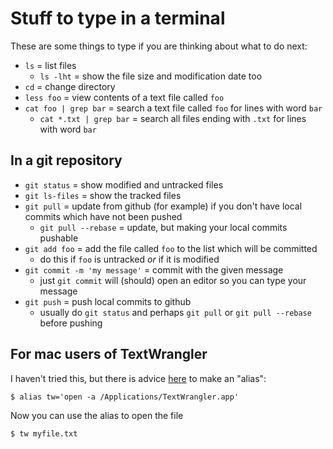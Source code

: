 Stuff to type in a terminal
===========================

These are some things to type if you are thinking about what to do next:

  * `ls` = list files
    - `ls -lht` = show the file size and modification date too
  * `cd` = change directory
  * `less foo` = view contents of a text file called `foo`
  * `cat foo | grep bar` = search a text file called `foo` for lines with word `bar`
    - `cat *.txt | grep bar` = search all files ending with `.txt` for lines with word `bar`

In a git repository
-------------------

  * `git status` = show modified and untracked files
  * `git ls-files` = show the tracked files
  * `git pull` = update from github (for example) if you don't have local commits which have not been pushed
    - `git pull --rebase` = update, but making your local commits pushable
  * `git add foo` = add the file called `foo` to the list which will be committed
    - do this if `foo` is untracked _or_ if it is modified
  * `git commit -m 'my message'` = commit with the given message
    - just `git commit` will (should) open an editor so you can type your message
  * `git push` = push local commits to github
    - usually do `git status` and perhaps `git pull` or `git pull --rebase` before pushing

For mac users of TextWrangler
-----------------------------

I haven't tried this, but there is advice [here](http://apple.stackexchange.com/questions/9587/how-can-i-open-a-text-file-with-textwrangler-from-the-terminal-command-line) to make an "alias":

    $ alias tw='open -a /Applications/TextWrangler.app'

Now you can use the alias to open the file

    $ tw myfile.txt

